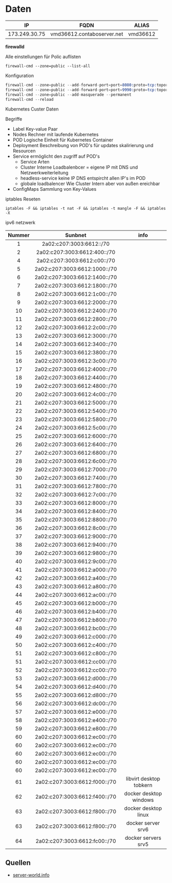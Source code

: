 # Daten

| IP | FQDN  | ALIAS |
| --- | --- | --- |
| 173.249.30.75 | vmd36612.contaboserver.net | vmd36612 |

**firewalld**

Alle einstellungen für Polic auflisten

`firewall-cmd --zone=public --list-all`

Konfiguration

```s
firewall-cmd --zone=public --add-forward-port=port=8080:proto=tcp:toport=8080:toaddr=10.147.17.68
firewall-cmd --zone=public --add-forward-port=port=9990:proto=tcp:toport=9990:toaddr=10.147.17.68
firewall-cmd --zone=public --add-masquerade --permanent
firewall-cmd --reload
```

Kubernetes Custer Daten

Begriffe

* Label Key-value Paar
* Nodes Rechner mit laufende Kubernetes
* POD Logische Einheit für Kubernetes Container
* Deployment Beschreibung von POD's für updates skalirierung und Resourcen
* Service ermöglicht den zugriff auf POD's
  * Service Arten
  * Cluster Interne Loadbalenbcer = eigene IP mit DNS und Netzwerkweiterleitung
  * headless-service keine IP DNS entspircht allen IP's im POD
  * globale loadbalencer Wie Cluster Intern aber von außen ereichbar
* ConfigMaps Sammlung von Key-Values

iptables Reseten

`iptables -F && iptables -t nat -F && iptables -t mangle -F && iptables -X`

ipv6 netzwerk

| Nummer | Sunbnet | info |
| :---: | :---: | :---: |
|1|2a02:c207:3003:6612::/70||
|2|2a02:c207:3003:6612:400::/70||
|4|2a02:c207:3003:6612:c00::/70||
|5|2a02:c207:3003:6612:1000::/70||
|6|2a02:c207:3003:6612:1400::/70||
|7|2a02:c207:3003:6612:1800::/70||
|8|2a02:c207:3003:6612:1c00::/70||
|9|2a02:c207:3003:6612:2000::/70||
|10|2a02:c207:3003:6612:2400::/70||
|11|2a02:c207:3003:6612:2800::/70||
|12|2a02:c207:3003:6612:2c00::/70||
|13|2a02:c207:3003:6612:3000::/70||
|14|2a02:c207:3003:6612:3400::/70||
|15|2a02:c207:3003:6612:3800::/70||
|16|2a02:c207:3003:6612:3c00::/70||
|17|2a02:c207:3003:6612:4000::/70||
|18|2a02:c207:3003:6612:4400::/70||
|19|2a02:c207:3003:6612:4800::/70||
|20|2a02:c207:3003:6612:4c00::/70||
|21|2a02:c207:3003:6612:5000::/70||
|22|2a02:c207:3003:6612:5400::/70||
|23|2a02:c207:3003:6612:5800::/70||
|24|2a02:c207:3003:6612:5c00::/70||
|25|2a02:c207:3003:6612:6000::/70||
|26|2a02:c207:3003:6612:6400::/70||
|27|2a02:c207:3003:6612:6800::/70||
|28|2a02:c207:3003:6612:6c00::/70||
|29|2a02:c207:3003:6612:7000::/70||
|30|2a02:c207:3003:6612:7400::/70||
|31|2a02:c207:3003:6612:7800::/70||
|32|2a02:c207:3003:6612:7c00::/70||
|33|2a02:c207:3003:6612:8000::/70||
|34|2a02:c207:3003:6612:8400::/70||
|35|2a02:c207:3003:6612:8800::/70||
|36|2a02:c207:3003:6612:8c00::/70||
|37|2a02:c207:3003:6612:9000::/70||
|38|2a02:c207:3003:6612:9400::/70||
|39|2a02:c207:3003:6612:9800::/70||
|40|2a02:c207:3003:6612:9c00::/70||
|41|2a02:c207:3003:6612:a000::/70||
|42|2a02:c207:3003:6612:a400::/70||
|43|2a02:c207:3003:6612:a800::/70||
|44|2a02:c207:3003:6612:ac00::/70||
|45|2a02:c207:3003:6612:b000::/70||
|46|2a02:c207:3003:6612:b400::/70||
|47|2a02:c207:3003:6612:b800::/70||
|48|2a02:c207:3003:6612:bc00::/70||
|49|2a02:c207:3003:6612:c000::/70||
|50|2a02:c207:3003:6612:c400::/70||
|51|2a02:c207:3003:6612:c800::/70||
|51|2a02:c207:3003:6612:cc00::/70||
|52|2a02:c207:3003:6612:cc00::/70||
|53|2a02:c207:3003:6612:d000::/70||
|54|2a02:c207:3003:6612:d400::/70||
|55|2a02:c207:3003:6612:d800::/70||
|56|2a02:c207:3003:6612:dc00::/70||
|57|2a02:c207:3003:6612:e000::/70||
|58|2a02:c207:3003:6612:e400::/70||
|59|2a02:c207:3003:6612:e800::/70||
|60|2a02:c207:3003:6612:ec00::/70||
|60|2a02:c207:3003:6612:ec00::/70||
|60|2a02:c207:3003:6612:ec00::/70||
|60|2a02:c207:3003:6612:ec00::/70||
|60|2a02:c207:3003:6612:ec00::/70||
|61|2a02:c207:3003:6612:f000::/70|libvirt desktop tobkern|
|62|2a02:c207:3003:6612:f400::/70|docker desktop windows|
|63|2a02:c207:3003:6612:f800::/70|docker desktop linux|
|63|2a02:c207:3003:6612:f800::/70|docker server srv6|
|64|2a02:c207:3003:6612:fc00::/70|docker servers srv5|

## Quellen

* [server-world.info](https://www.server-world.info/en/note?os=CentOS_7&p=firewalld&f=2)